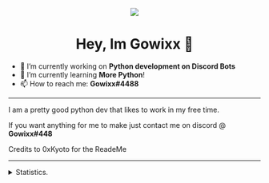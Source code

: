 <p align=center>
  <img src="https://avatars1.githubusercontent.com/u/57415348?s=200"/>
</p>
<h1 align=center>Hey, Im Gowixx 👋</h1>

- 🔭 I’m currently working on **Python development on Discord Bots**
- 🌱 I’m currently learning **More Python**!
- 📫 How to reach me: **Gowixx#4488**

<hr>

I am a pretty good python dev that likes to work in my free time.

If you want anything for me to make just contact me on discord @ **Gowixx#448**

Credits to 0xKyoto for the ReadeMe
<hr>

<details>
      <summary>Statistics.</summary>
  <p align=center>
    <a href="https://github.com/Gowixx">
      <img align="center" src="https://github-readme-stats.vercel.app/api?username=Gowixx&show_icons=true&include_all_commits=true&show_icons=true&title_color=303030&icon_color=303030&text_color=303030&bg_color=ffffff&hide_border=true" alt="Gowixx's Statistics." />
      <img align="center" src="https://github-readme-stats.vercel.app/api/top-langs/?username=Gowixx&show_icons=true&show_icons=true&title_color=fff&icon_color=303030&text_color=303030&bg_color=ffffff&hide_border=true" alt="Gowixx's Statistics." />
    </a>
  </p>
</details>
